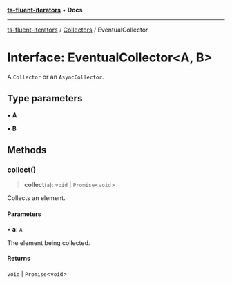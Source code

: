 [**ts-fluent-iterators**](../../../README.md) • **Docs**

---

[ts-fluent-iterators](../../../README.md) / [Collectors](../README.md) / EventualCollector

# Interface: EventualCollector\<A, B\>

A `Collector` or an `AsyncCollector`.

## Type parameters

• **A**

• **B**

## Methods

### collect()

> **collect**(`a`): `void` \| `Promise`\<`void`\>

Collects an element.

#### Parameters

• **a**: `A`

The element being collected.

#### Returns

`void` \| `Promise`\<`void`\>
